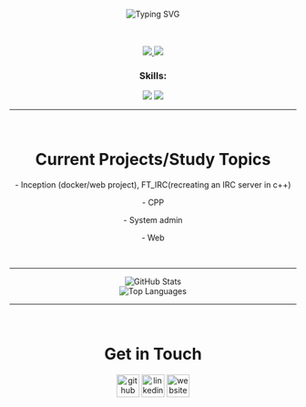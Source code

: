 
<p align="center">
  <img src="https://readme-typing-svg.herokuapp.com?font=Fira+Code&weight=600&size=25&pause=1000&center=true&vCenter=true&random=false&width=435&lines=Hi+there+%F0%9F%91%8B;My+name+is+Jeremie!+-+aka+Kipp;%F0%9F%91%BE+Student+of+42+%F0%9F%91%BE" alt="Typing SVG"/>
</p>

<br/>
<br/>
<div align="center"> 
  <a href="https://www.linkedin.com/in/jeremie-pilotte-791192145/" target="_blank">
    <img src="https://img.shields.io/badge/LinkedIn-0077B5?style=for-the-badge&logo=linkedin&logoColor=white" target="_blank" />
  </a>
  <a href="https://pilodev.com" target="_blank">
     <img src="https://img.shields.io/badge/Portfolio-FF5722?style=for-the-badge&logo=todoist&logoColor=white" target="_blank" /> <!-- sqlite, safari, google-chrome are other good icon options -->
  </a>
</div>
<h3 align="center">Skills:</h3>
<div align="center">
    <img src="https://skillicons.dev/icons?i=react,html,css,vscode,github,git" />
    <img src="https://skillicons.dev/icons?i=c,cpp,nodejs,python,javascript,nextjs" /><br>
</div>

<hr/>
<br/>

<h1 align="center">
  Current Projects/Study Topics
</h1>

<p align="center">
  - Inception (docker/web project), FT_IRC(recreating an IRC server in c++)
</p>

<p align="center">
  - CPP
</p>

<p align="center">
  - System admin
</p>

<p align="center">
  - Web
</p>

<br/>

<hr/>
<p align="center">
  <img src="https://github-readme-stats.vercel.app/api?username=dot-kpp&theme=dark&hide_border=false&include_all_commits=true&count_private=true" alt="GitHub Stats"/>
  <br/>
  <img src="https://github-readme-stats.vercel.app/api/top-langs/?username=dot-kpp&theme=dark&hide_border=false&include_all_commits=true&count_private=false&layout=compact" alt="Top Languages"/>
</p>

<hr/>
<br/>

 <h1  align="center">
    Get in Touch
 </h1>

<p align="center">
  <a href="https://github.com/Dot-kpp"><img src='https://cdn.jsdelivr.net/npm/simple-icons@3.0.1/icons/github.svg' alt='github' height='40'></a>
  <a href="https://www.linkedin.com/in/https://www.linkedin.com/in/jeremie-pilotte-791192145/"><img src='https://cdn.jsdelivr.net/npm/simple-icons@3.0.1/icons/linkedin.svg' alt='linkedin' height='40'></a>
  <a href="https://pilodev.com/"><img src='https://cdn.jsdelivr.net/npm/simple-icons@3.0.1/icons/icloud.svg' alt='website' height='40'></a>
</p>
